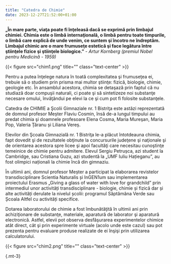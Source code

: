 ```yaml
---
title: "Catedra de Chimie"
date: 2023-12-27T21:52:00+01:00
---
```


**„În mare parte, viaţa poate fi înţeleasă dacă se exprimă prin limbajul chimiei. Chimia este o limbă internaţională, o limbă pentru toate timpurile, o limbă care explică de unde venim, ce suntem şi încotro ne îndreptăm. Limbajul chimic are o mare frumuseţe estetică şi face legătura între ştiinţele fizice şi ştiinţele biologice.”** - *Artur Kornberg (premiul Nobel pentru Medicină - 1959)*

{{< figure src="chim1.png" title=""  class="text-center" >}}

Pentru a putea înţelege natura în toată complexitatea şi frumuseţea ei, trebuie să o studiem prin prisma mai multor ştiinţe: fizică, biologie, chimie, geologie etc. În ansamblul acestora, chimia se detaşază prin faptul că nu studiază doar compuşii naturali, ci poate şi să sintetizeze noi substanţe necesare omului, învăţândui pe elevi la ce şi cum pot fi folosite substanţele.

Catedra de CHIMIE a Şcolii Gimnaziale nr. 1 Bistriţa este astăzi reprezentată de domnul profesor Meșter Flaviu Cosmin, însă de-a lungul timpului au predat chimia şi doamnele profesoare Elena Cosma, Maria Mureşan, Maria Pop, Valeria Ţăranu și Liliana Vereș.

Elevilor din Şcoala Gimnazială nr. 1 Bistriţa le-a plăcut întotdeauna chimia, fapt dovedit şi de rezultatele obţinute la concursurile judeţene şi naţionale şi de orientarea acestora spre licee şi apoi facultăţi care necesitau cunoştinţe temeinice de chimie pentru admitere. Elevul Sergiu Petrușca, azi student la Cambridge, sau Cristiana Guzu, azi studentă la „UMF Iuliu Hațieganu”, au fost olimpici naționali la chimie încă din gimnaziu.

În ultimii ani, domnul profesor Meșter a participat la elaborarea revistelor transdisciplinare Scientia Naturalis și InGEN1um sau implementarea proiectului Erasmus „Giving a glass of water with love for grandchild” prin intermediul unor activități transdisciplinare - biologie, chimie și fizică dar și alte activități derulate la nivelul școlii: programul Săptămâna Verde sau Școala Altfel cu activități specifice.

Dotarea laboratorului de chimie a fost îmbunătăţită în ultimii ani prin achiziţionare de substanţe, materiale, aparatură de laborator şi aparatură electronică. Astfel, elevii pot observa desfăşurarea experimentelor chimice atât direct, cât şi prin experimente virtuale (acolo unde este cazul) sau pot prezenta pentru evaluare produse realizate de ei înşişi prin utilizarea calculatorului.

{{< figure src="chim2.png" title=""  class="text-center" >}}

{.mt-3}
